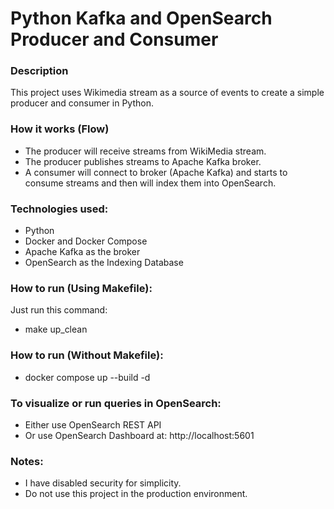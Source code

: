 # Python Kafka and OpenSearch Producer and Consumer

### Description
This project uses Wikimedia stream as a source of events to create a simple producer and consumer in Python.

### How it works (Flow)
- The producer will receive streams from WikiMedia stream.
- The producer publishes streams to Apache Kafka broker.
- A consumer will connect to broker (Apache Kafka) and starts to consume streams and then will index them into OpenSearch.

### Technologies used:
- Python
- Docker and Docker Compose
- Apache Kafka as the broker
- OpenSearch as the Indexing Database

### How to run (Using Makefile):
Just run this command:

- make up_clean

### How to run (Without Makefile):

- docker compose up --build -d

### To visualize or run queries in OpenSearch:
- Either use OpenSearch REST API
- Or use OpenSearch Dashboard at: http://localhost:5601

### Notes:
- I have disabled security for simplicity.
- Do not use this project in the production environment.
